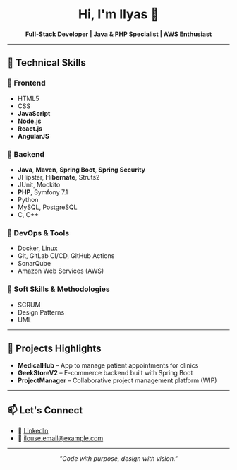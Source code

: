 <h1 align="center">Hi, I'm Ilyas 👋</h1>

<p align="center">
  <strong>Full-Stack Developer | Java & PHP Specialist | AWS Enthusiast</strong><br/>
</p>

---

## 🧠 Technical Skills

### 🔹 Frontend
- HTML5
- CSS
- **JavaScript**
- **Node.js**
- **React.js**
- **AngularJS**

### 🔹 Backend
- **Java**, **Maven**, **Spring Boot**, **Spring Security**
- JHipster, **Hibernate**, Struts2
- JUnit, Mockito
- **PHP**, Symfony 7.1
- Python
- MySQL, PostgreSQL
- C, C++

### 🔹 DevOps & Tools
- Docker, Linux
- Git, GitLab CI/CD, GitHub Actions
- SonarQube
- Amazon Web Services (AWS)

### 🔹 Soft Skills & Methodologies
- SCRUM
- Design Patterns
- UML

---

## 🚀 Projects Highlights

- **MedicalHub** – App to manage patient appointments for clinics  
- **GeekStoreV2** – E-commerce backend built with Spring Boot  
- **ProjectManager** – Collaborative project management platform (WIP)

---

## 📫 Let's Connect

- 💼 [LinkedIn](https://www.linkedin.com/in/ton-lien/)
- 📧 ilouse.email@example.com

---

<p align="center">
  <em>"Code with purpose, design with vision."</em>
</p>
